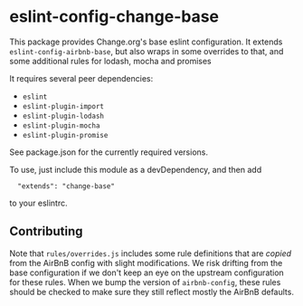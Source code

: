 # eslint-config-change-base

This package provides Change.org's base eslint configuration.  It extends
`eslint-config-airbnb-base`, but also wraps in some overrides to that, and some additional rules for
lodash, mocha and promises

It requires several peer dependencies:
 * `eslint`
 * `eslint-plugin-import`
 * `eslint-plugin-lodash`
 * `eslint-plugin-mocha`
 * `eslint-plugin-promise`

See package.json for the currently required versions.

To use, just include this module as a devDependency, and then add
```
  "extends": "change-base"
```
to your eslintrc.


## Contributing

Note that `rules/overrides.js` includes some rule definitions that are _copied_ from the AirBnB
config with slight modifications.  We risk drifting from the base configuration if we don't keep an
eye on the upstream configuration for these rules.  When we bump the version of `airbnb-config`,
these rules should be checked to make sure they still reflect mostly the AirBnB defaults.
